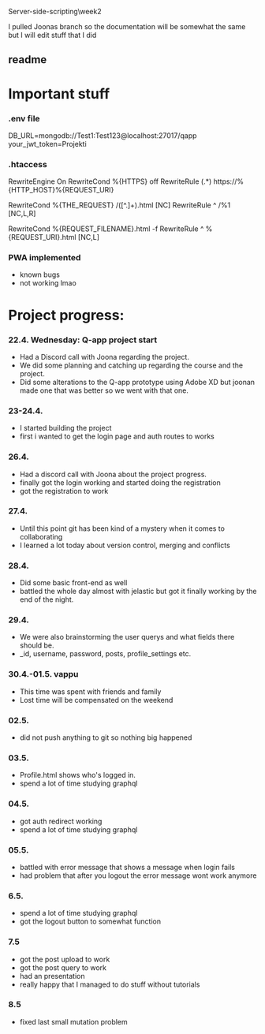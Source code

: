 Server-side-scripting\week2

I pulled Joonas branch so the documentation will be somewhat the same but I will edit stuff that I did

readme
----------------------------------------------------------------
# Important stuff
### .env file
DB_URL=mongodb://Test1:Test123@localhost:27017/qapp  
your_jwt_token=Projekti

### .htaccess
RewriteEngine On
RewriteCond %{HTTPS} off
RewriteRule (.*) https://%{HTTP_HOST}%{REQUEST_URI}

RewriteCond %{THE_REQUEST} /([^.]+)\.html [NC]
RewriteRule ^ /%1 [NC,L,R]

RewriteCond %{REQUEST_FILENAME}.html -f
RewriteRule ^ %{REQUEST_URI}.html [NC,L]

### PWA implemented

- known bugs
 - not working lmao


# Project progress:

### 22.4. Wednesday: Q-app project start

- Had a Discord call with Joona regarding the project.
- We did some planning and catching up regarding the course and the project.
- Did some alterations to the Q-app prototype using Adobe XD but joonan made one that was better so we went with that one.

### 23-24.4. 

- I started building the project
- first i wanted to get the login page and auth routes to works


### 26.4. 
- Had a discord call with Joona about the project progress.
- finally got the login working and started doing the registration
- got the registration to work

### 27.4. 
- Until this point git has been kind of a mystery when it comes to collaborating
- I learned a lot today about version control, merging and conflicts


### 28.4.
- Did some basic front-end as well
- battled the whole day almost with jelastic but got it finally working by the end of the night.

### 29.4.
- We were also brainstorming the user querys and what fields there should be.
 - _id, username, password, posts, profile_settings etc.

### 30.4.-01.5. vappu
- This time was spent with friends and family
 - Lost time will be compensated on the weekend

### 02.5. 
- did not push anything to git so nothing big happened

### 03.5. 
- Profile.html shows who's logged in. 
- spend a lot of time studying graphql

### 04.5. 
- got auth redirect working
- spend a lot of time studying graphql

### 05.5. 
- battled with error message that shows a message when login fails
- had problem that after you logout the error message wont work anymore

### 6.5. 
- spend a lot of time studying graphql
 - got the logout button to  somewhat function 
 
### 7.5
- got the post upload to work
- got the post query to work
- had an presentation
- really happy that I managed to do stuff without tutorials

### 8.5
- fixed last small mutation problem